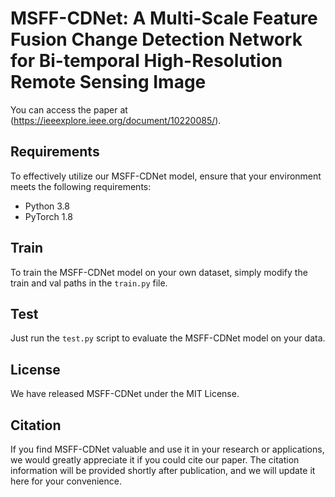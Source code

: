# MSFF-CDNet: A Multi-Scale Feature Fusion Change Detection Network for Bi-temporal High-Resolution Remote Sensing Image

You can access the paper at (https://ieeexplore.ieee.org/document/10220085/).

## Requirements
To effectively utilize our MSFF-CDNet model, ensure that your environment meets the following requirements:
- Python 3.8 
- PyTorch 1.8 

## Train
To train the MSFF-CDNet model on your own dataset, simply modify the train and val paths in the `train.py` file.

## Test
Just run the `test.py` script to evaluate the MSFF-CDNet model on your data.

## License
We have released MSFF-CDNet under the MIT License. 

## Citation
If you find MSFF-CDNet valuable and use it in your research or applications, we would greatly appreciate it if you could cite our paper. The citation information will be provided shortly after publication, and we will update it here for your convenience.
